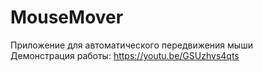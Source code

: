 # MouseMover
Приложение для автоматического передвижения мыши
<br/>
Демонстрация работы: https://youtu.be/GSUzhvs4qts
